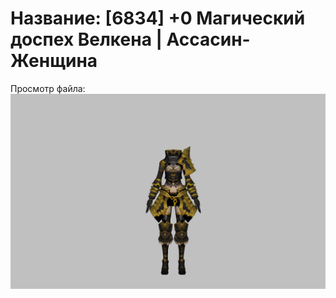 # Название: [6834] +0 Магический доспех Велкена | Ассасин-Женщина

Просмотр файла:
![p070023.png](p070023.png)